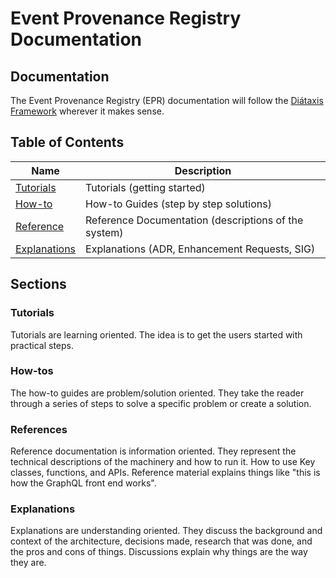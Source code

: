 # Event Provenance Registry Documentation

## Documentation

The Event Provenance Registry (EPR) documentation will follow the
[Diátaxis Framework](https://diataxis.fr) wherever it makes sense.

## Table of Contents

| Name                           | Description                                          |
| ------------------------------ | ---------------------------------------------------- |
| [Tutorials](./tutorials)       | Tutorials (getting started)                          |
| [How-to](./how-to)             | How-to Guides (step by step solutions)               |
| [Reference](./reference)       | Reference Documentation (descriptions of the system) |
| [Explanations](./explanations) | Explanations (ADR, Enhancement Requests, SIG)        |

## Sections

### Tutorials

Tutorials are learning oriented. The idea is to get the users started with
practical steps.

### How-tos

The how-to guides are problem/solution oriented. They take the reader through a
series of steps to solve a specific problem or create a solution.

### References

Reference documentation is information oriented. They represent the technical
descriptions of the machinery and how to run it. How to use Key classes,
functions, and APIs. Reference material explains things like "this is how the
GraphQL front end works".

### Explanations

Explanations are understanding oriented. They discuss the background and context
of the architecture, decisions made, research that was done, and the pros and
cons of things. Discussions explain why things are the way they are.
